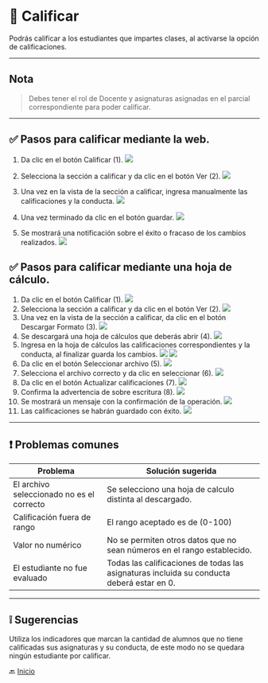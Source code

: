 # 📝  Calificar

Podrás calificar a los estudiantes que impartes clases, al activarse la opción de calificaciones.

---

## Nota

> Debes tener el rol de Docente y asignaturas asignadas en el parcial correspondiente para poder calificar.
---

## ✅ Pasos para calificar mediante la web.

1. Da clic en el botón Calificar (1).
   ![](../../assets/Calificar/1.png)
2. Selecciona la sección a calificar y da clic en el botón Ver (2).
   ![](../../assets/Calificar/2.png)
3. Una vez en la vista de la sección a calificar, ingresa manualmente las calificaciones y la conducta.
   ![](../../assets/Calificar/3.png)
4. Una vez terminado da clic en el botón guardar.
   ![](../../assets/Calificar/4.png)
5. Se mostrará una notificación sobre el éxito o fracaso de los cambios realizados.
   ![](../../assets/Calificar/5.png)

   <div style="page-break-after: always;"></div>

## ✅ Pasos para calificar mediante una hoja de cálculo.

1. Da clic en el botón Calificar (1).
   ![](../../assets/Calificar/1.png)
2. Selecciona la sección a calificar y da clic en el botón Ver (2).
   ![](../../assets/Calificar/2.png)
3. Una vez en la vista de la sección a calificar, da clic en el botón Descargar Formato (3).
   ![](../../assets/Calificar/6.png)
4. Se descargará una hoja de cálculos que deberás abrir (4).
   ![](../../assets/Calificar/7.png)
5. Ingresa en la hoja de cálculos las calificaciones correspondientes y la conducta, al finalizar guarda los cambios.
   ![](../../assets/Calificar/8.png)
   ![](../../assets/Calificar/9.png)
6. Da clic en el botón Seleccionar archivo (5).
   ![](../../assets/Calificar/10.png)
7. Selecciona el archivo correcto y da clic en seleccionar (6).
   ![](../../assets/Calificar/11.png)
8. Da clic en el botón Actualizar calificaciones (7).
   ![](../../assets/Calificar/12.png)
9. Confirma la advertencia de sobre escritura (8).
   ![](../../assets/Calificar/13.png)
10. Se mostrará un mensaje con la confirmación de la operación.
    ![](../../assets/Calificar/14.png)
11. Las calificaciones se habrán guardado con éxito.
    ![](../../assets/Calificar/15.png)

---

   <div style="page-break-after: always;"></div>

## ❗ Problemas comunes

| Problema                                  | Solución sugerida                                                                         |
|-------------------------------------------|-------------------------------------------------------------------------------------------|
| El archivo seleccionado no es el correcto | Se selecciono una hoja de calculo distinta al descargado.                                 |
| Calificación fuera de rango               | El rango aceptado es de (0-100)                                                           |
| Valor no numérico                         | No se permiten otros datos que no sean números en el rango establecido.                   |
| El estudiante no fue evaluado             | Todas las calificaciones de todas las asignaturas incluida su conducta deberá estar en 0. |


---

## ❕ Sugerencias

Utiliza los indicadores que marcan la cantidad de alumnos que no tiene calificadas sus asignaturas y su conducta, de este modo no se quedara ningún estudiante por calificar.

🔙 [Inicio](../../Index.md)



